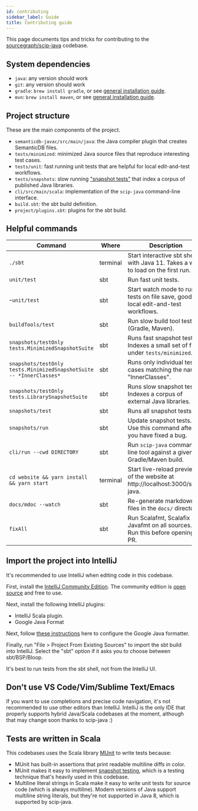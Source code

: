 ```yaml
---
id: contributing
sidebar_label: Guide
title: Contributing guide
---
```


This page documents tips and tricks for contributing to the
[sourcegraph/scip-java](https://github.com/sourcegraph/scip-java) codebase.

## System dependencies

- `java`: any version should work
- `git`: any version should work
- `gradle`: `brew install gradle`, or see
  [general installation guide](https://gradle.org/install/).
- `mvn`: `brew install maven`, or see
  [general installation guide](https://www.baeldung.com/install-maven-on-windows-linux-mac).

## Project structure

These are the main components of the project.

- `semanticdb-javac/src/main/java`: the Java compiler plugin that creates
  SemanticDB files.
- `tests/minimized`: minimized Java source files that reproduce interesting test
  cases.
- `tests/unit`: fast running unit tests that are helpful for local edit-and-test
  workflows.
- `tests/snapshots`: slow running
  ["snapshot tests"](https://jestjs.io/docs/en/snapshot-testing) that index a
  corpus of published Java libraries.
- `cli/src/main/scala`: implementation of the `scip-java` command-line
  interface.
- `build.sbt`: the sbt build definition.
- `project/plugins.sbt`: plugins for the sbt build.

## Helpful commands

| Command                                                             | Where    | Description                                                                         |
| ------------------------------------------------------------------- | -------- | ----------------------------------------------------------------------------------- |
| `./sbt`                                                             | terminal | Start interactive sbt shell with Java 11. Takes a while to load on the first run.   |
| `unit/test`                                                         | sbt      | Run fast unit tests.                                                                |
| `~unit/test`                                                        | sbt      | Start watch mode to run tests on file save, good for local edit-and-test workflows. |
| `buildTools/test`                                                   | sbt      | Run slow build tool tests (Gradle, Maven).                                          |
| `snapshots/testOnly tests.MinimizedSnapshotSuite`                   | sbt      | Runs fast snapshot tests. Indexes a small set of files under `tests/minimized`.     |
| `snapshots/testOnly tests.MinimizedSnapshotSuite -- *InnerClasses*` | sbt      | Runs only individual tests cases matching the name "InnerClasses".                  |
| `snapshots/testOnly tests.LibrarySnapshotSuite`                     | sbt      | Runs slow snapshot tests. Indexes a corpus of external Java libraries.              |
| `snapshots/test`                                                    | sbt      | Runs all snapshot tests.                                                            |
| `snapshots/run`                                                     | sbt      | Update snapshot tests. Use this command after you have fixed a bug.                 |
| `cli/run --cwd DIRECTORY`                                           | sbt      | Run `scip-java` command-line tool against a given Gradle/Maven build.               |
| `cd website && yarn install && yarn start`                          | terminal | Start live-reload preview of the website at http://localhost:3000/scip-java.        |
| `docs/mdoc --watch`                                                 | sbt      | Re-generate markdown files in the `docs/` directory.                                |
| `fixAll`                                                            | sbt      | Run Scalafmt, Scalafix and Javafmt on all sources. Run this before opening a PR.    |

## Import the project into IntelliJ

It's recommended to use IntelliJ when editing code in this codebase.

First, install the
[IntelliJ Community Edition](https://www.jetbrains.com/idea/download/). The
community edition is
[open source](https://github.com/JetBrains/intellij-community) and free to use.

Next, install the following IntelliJ plugins:

- IntelliJ Scala plugin.
- Google Java Format

Next, follow
[these instructions](https://github.com/HPI-Information-Systems/Metanome/wiki/Installing-the-google-styleguide-settings-in-intellij-and-eclipse)
here to configure the Google Java formatter.

Finally, run "File > Project From Existing Sources" to import the sbt build into
IntelliJ. Select the "sbt" option if it asks you to choose between
sbt/BSP/Bloop.

It's best to run tests from the sbt shell, not from the IntelliJ UI.

## Don't use VS Code/Vim/Sublime Text/Emacs

If you want to use completions and precise code navigation, it's not recommended
to use other editors than IntelliJ. IntelliJ is the only IDE that properly
supports hybrid Java/Scala codebases at the moment, although that may change
soon thanks to scip-java :)

## Tests are written in Scala

This codebases uses the Scala library [MUnit](https://scalameta.org/munit/) to
write tests because:

- MUnit has built-in assertions that print readable multiline diffs in color.
- MUnit makes it easy to implement
  [snapshot testing](https://jestjs.io/docs/en/snapshot-testing), which is a
  testing technique that's heavily used in this codebase.
- Multiline literal strings in Scala make it easy to write unit tests for source
  code (which is always multiline). Modern versions of Java support multiline
  string literals, but they're not supported in Java 8, which is supported by
  scip-java.
